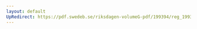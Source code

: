 ```yaml
---
layout: default
UpRedirect: https://pdf.swedeb.se/riksdagen-volumeG-pdf/199394/reg_199394_SfU.pdf
---
```

